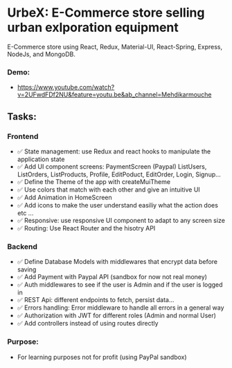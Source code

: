 # UrbeX: E-Commerce store selling urban exlporation equipment
E-Commerce store using React, Redux, Material-UI, React-Spring, Express, NodeJs, and MongoDB.
 ### Demo:
 - https://www.youtube.com/watch?v=2UFwdFDf2NU&feature=youtu.be&ab_channel=Mehdikarmouche
## Tasks:
 ### Frontend
  - :white_check_mark: State management: use Redux and react hooks to manipulate the application state
  - :white_check_mark: Add UI component screens: PaymentScreen (Paypal) ListUsers, ListOrders, ListProducts, Profile, EditPoduct, EditOrder, Login, Signup...
  - :white_check_mark: Define the Theme of the app with createMuiTheme
  - :white_check_mark: Use colors that match with each other and give an intuitive UI
  - :white_check_mark: Add Animation in HomeScreen
  - :white_check_mark: Add icons to make the user understand easiliy what the action does etc ...
  - :white_check_mark: Responsive: use responsive UI component to adapt to any screen size
  - :white_check_mark: Routing: Use React Router and the hisotry API
 ### Backend
  - :white_check_mark: Define Database Models with middlewares that encrypt data before saving
  - :white_check_mark: Add Payment with Paypal API (sandbox for now not real money)
  - :white_check_mark: Auth middlewares to see if the user is Admin and if the user is logged in
  - :white_check_mark: REST Api: different endpoints to fetch, persist data...
  - :white_check_mark: Errors handling: Error middleware to handle all errors in a general way 
  - :white_check_mark: Authorization with JWT for different roles (Admin and normal User)
  - :white_check_mark: Add controllers instead of using routes directly
 ### Purpose:
  - For learning purposes not for profit (using PayPal sandbox)

